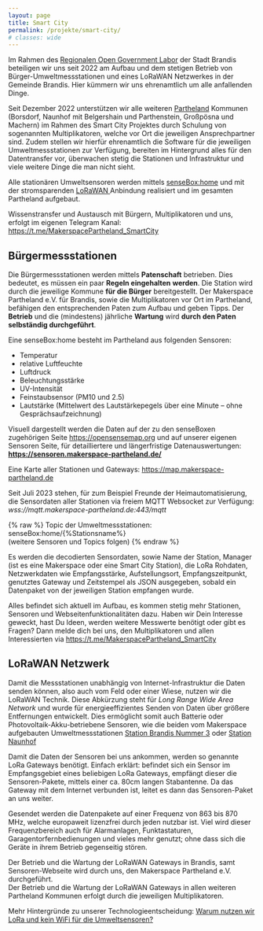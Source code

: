 ```yaml
---
layout: page
title: Smart City
permalink: /projekte/smart-city/
# classes: wide
---
```


Im Rahmen des <a rel="noreferrer noopener" href="https://open-government-kommunen.de/" target="_blank">Regionalen Open Government Labor</a> der Stadt Brandis beteiligen wir uns seit 2022 am Aufbau und dem stetigen Betrieb von Bürger-Umweltmessstationen und eines LoRaWAN Netzwerkes in der Gemeinde Brandis. Hier kümmern wir uns ehrenamtlich um alle anfallenden Dinge.

Seit Dezember 2022 unterstützen wir alle weiteren <a rel="noreferrer noopener" href="https://partheland.de" target="_blank">Partheland</a> Kommunen (Borsdorf, Naunhof mit Belgershain und Parthenstein, Großpösna und Machern) im Rahmen des Smart City Projektes durch Schulung von sogenannten Multiplikatoren, welche vor Ort die jeweiligen Ansprechpartner sind. Zudem stellen wir hierfür ehrenamtlich die Software für die jeweiligen Umweltmessstationen zur Verfügung, bereiten im Hintergrund alles für den Datentransfer vor, überwachen stetig die Stationen und Infrastruktur und viele weitere Dinge die man nicht sieht.

Alle stationären Umweltsensoren werden mittels <a rel="noreferrer noopener" href="home" target="_blank">senseBox:home</a> und mit der stromsparenden <a href="https://www.thethingsnetwork.org" target="_blank" rel="noreferrer noopener">LoRaWAN </a>Anbindung realisiert und im gesamten Partheland aufgebaut.

Wissenstransfer und Austausch mit Bürgern, Multiplikatoren und uns, erfolgt im eigenen Telegram Kanal: <a rel="noreferrer noopener" href="https://t.me/MakerspacePartheland_SmartCity" target="_blank">https://t.me/MakerspacePartheland_SmartCity</a>

## Bürgermessstationen

Die Bürgermessstationen werden mittels **Patenschaft** betrieben. Dies bedeutet, es müssen ein paar **Regeln eingehalten** **werden**. Die Station wird durch die jeweilige Kommune **für die Bürger** bereitgestellt. Der Makerspace Partheland e.V. für Brandis, sowie die Multiplikatoren vor Ort im Partheland, befähigen den entsprechenden Paten zum Aufbau und geben Tipps. Der **Betrieb** und die (mindestens) jährliche **Wartung** wird **durch den Paten selbständig durchgeführt**.

Eine senseBox:home besteht im Partheland aus folgenden Sensoren:

- Temperatur
- relative Luftfeuchte
- Luftdruck
- Beleuchtungsstärke
- UV-Intensität
- Feinstaubsensor (PM10 und 2.5)
- Lautstärke (Mittelwert des Lautstärkepegels über eine Minute – ohne Gesprächsaufzeichnung)

Visuell dargestellt werden die Daten auf der zu den senseBoxen zugehörigen Seite <a rel="noreferrer noopener" href="https://opensensemap.org" target="_blank">https://opensensemap.org</a> und auf unserer eigenen Sensoren Seite, für detailliertere und längerfristige Datenauswertungen: <a rel="noreferrer noopener" href="https://sensoren.makerspace-partheland.de/" target="_blank"><strong>https://sensoren.makerspace-partheland.de/</strong></a>

Eine Karte aller Stationen und Gateways: <a rel="noreferrer noopener" href="https://map.makerspace-partheland.de" target="_blank">https://map.makerspace-partheland.de</a>

Seit Juli 2023 stehen, für zum Beispiel Freunde der Heimautomatisierung, die Sensordaten aller Stationen via freiem MQTT Websocket zur Verfügung:  
_wss://mqtt.makerspace-partheland.de:443/mqtt_

{% raw %}
Topic der Umweltmessstationen: senseBox:home/{%Stationsname%}  
(weitere Sensoren und Topics folgen)
{% endraw %}

Es werden die decodierten Sensordaten, sowie Name der Station, Manager (ist es eine Makerspace oder eine Smart City Station), die LoRa Rohdaten, Netzwerkdaten wie Empfangsstärke, Aufstellungsort, Empfangszeitpunkt, genutztes Gateway und Zeitstempel als JSON ausgegeben, sobald ein Datenpaket von der jeweiligen Station empfangen wurde.

Alles befindet sich aktuell im Aufbau, es kommen stetig mehr Stationen, Sensoren und Webseitenfunktionalitäten dazu. Haben wir Dein Interesse geweckt, hast Du Ideen, werden weitere Messwerte benötigt oder gibt es Fragen? Dann melde dich bei uns, den Multiplikatoren und allen Interessierten via <a rel="noreferrer noopener" href="https://t.me/MakerspacePartheland_SmartCity" target="_blank">https://t.me/MakerspacePartheland_SmartCity</a>

## LoRaWAN Netzwerk

Damit die Messstationen unabhängig von Internet-Infrastruktur die Daten senden können, also auch vom Feld oder einer Wiese, nutzen wir die LoRaWAN Technik. Diese Abkürzung steht für _Long Range Wide Area Network_ und wurde für energieeffizientes Senden von Daten über größere Entfernungen entwickelt. Dies ermöglicht somit auch Batterie oder Photovoltaik-Akku-betriebene Sensoren, wie die beiden vom Makerspace aufgebauten Umweltmessstationen <a rel="noreferrer noopener" href="https://sensoren.makerspace-partheland.de/d/l2eL6qr4x/station-brandis-nummer-3" target="_blank">Station Brandis Nummer 3</a> oder <a rel="noreferrer noopener" href="https://sensoren.makerspace-partheland.de/d/erweVEQnG/station-naunhof" target="_blank">Station Naunhof</a>

Damit die Daten der Sensoren bei uns ankommen, werden so genannte LoRa Gateways benötigt. Einfach erklärt: befindet sich ein Sensor im Empfangsgebiet eines beliebigen LoRa Gateways, empfängt dieser die Sensoren-Pakete, mittels einer ca. 80cm langen Stabantenne. Da das Gateway mit dem Internet verbunden ist, leitet es dann das Sensoren-Paket an uns weiter.

Gesendet werden die Datenpakete auf einer Frequenz von 863 bis 870 MHz, welche europaweit lizenzfrei durch jeden nutzbar ist. Viel wird dieser Frequenzbereich auch für Alarmanlagen, Funktastaturen, Garagentorfernbedienungen und vieles mehr genutzt; ohne dass sich die Geräte in ihrem Betrieb gegenseitig stören.

Der Betrieb und die Wartung der LoRaWAN Gateways in Brandis, samt Sensoren-Webseite wird durch uns, den Makerspace Partheland e.V. durchgeführt.  
Der Betrieb und die Wartung der LoRaWAN Gateways in allen weiteren Partheland Kommunen erfolgt durch die jeweiligen Multiplikatoren.

Mehr Hintergründe zu unserer Technologieentscheidung: <a href="/projekte/smart-city/warum-lora-statt-wifi/">Warum nutzen wir LoRa und kein WiFi für die Umweltsensoren?</a>


